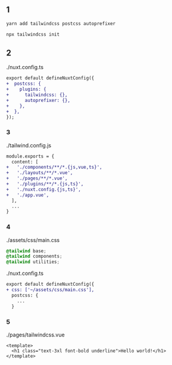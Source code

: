 ## 1

```sh
yarn add tailwindcss postcss autoprefixer

npx tailwindcss init
```

## 2

./nuxt.config.ts

```diff
export default defineNuxtConfig({
+  postcss: {
+    plugins: {
+      tailwindcss: {},
+      autoprefixer: {},
+    },
+  },
});
```

### 3

./tailwind.config.js

```diff
module.exports = {
  content: [
+   './components/**/*.{js,vue,ts}',
+   './layouts/**/*.vue',
+   './pages/**/*.vue',
+   './plugins/**/*.{js,ts}',
+   './nuxt.config.{js,ts}',
+   './app.vue',
  ],
  ...
}
```

### 4

./assets/css/main.css

```css
@tailwind base;
@tailwind components;
@tailwind utilities;
```

./nuxt.config.ts

```diff
export default defineNuxtConfig({
+ css: ['~/assets/css/main.css'],
  postcss: {
    ...
  }
```

### 5

./pages/tailwindcss.vue

```vue
<template>
  <h1 class="text-3xl font-bold underline">Hello world!</h1>
</template>
```
